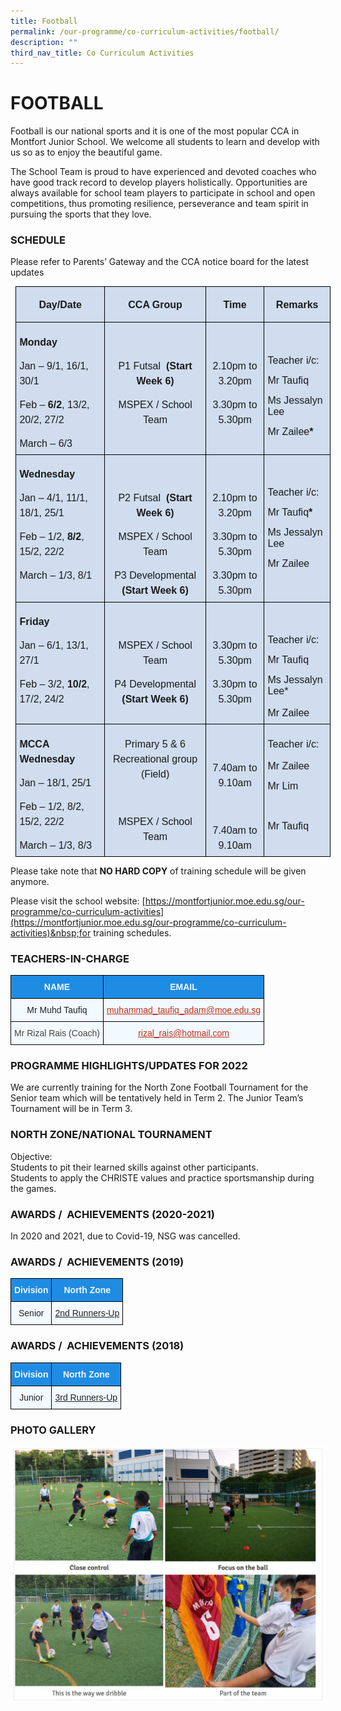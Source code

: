 ```yaml
---
title: Football
permalink: /our-programme/co-curriculum-activities/football/
description: ""
third_nav_title: Co Curriculum Activities
---
```

# **FOOTBALL**

Football is our national sports and it is one of the most popular CCA in Montfort Junior School. We welcome all students to learn and develop with us so as to enjoy the beautiful game.

The School Team is proud to have experienced and devoted coaches who have good track record to develop players holistically. Opportunities are always available for school team players to participate in school and open competitions, thus promoting resilience, perseverance and team spirit in pursuing the sports that they love.

### SCHEDULE
Please refer to Parents’ Gateway and the CCA notice board for the latest updates
<table style="margin-left:6.1pt;background:#D0DDEF;border-collapse:collapse;
 mso-table-layout-alt:fixed;border:none;mso-border-alt:solid white 1.0pt;
 mso-yfti-tbllook:1184;mso-padding-alt:0in 5.4pt 0in 5.4pt;mso-border-insideh:
 1.0pt solid white;mso-border-insidev:1.0pt solid white" width="1024" cellpadding="0" cellspacing="0" border="1" class="MsoNormalTable"><tbody><tr style="mso-yfti-irow:0;mso-yfti-firstrow:yes;height:14.2pt"><td style="width:224.65pt;border:solid black 1.0pt;
  mso-border-alt:solid black .5pt;background:transparent;padding:4.0pt 4.0pt 4.0pt 4.0pt;
  height:14.2pt" valign="top" width="300"><p style="text-align:center" align="center" class="Body"><b><span style="font-size:12.0pt;line-height:107%;font-family:&quot;Arial&quot;,sans-serif;
  mso-bidi-font-family:&quot;Arial Unicode MS&quot;">Day/Date</span></b></p></td><td style="width:244.75pt;border:solid black 1.0pt;
  border-left:none;mso-border-left-alt:solid black .5pt;mso-border-alt:solid black .5pt;
  background:transparent;padding:4.0pt 4.0pt 4.0pt 4.0pt;height:14.2pt" valign="top" width="326"><p style="margin-bottom:0in;text-align:center;
  line-height:normal" align="center" class="Body"><b><span style="font-size:12.0pt;font-family:&quot;Arial&quot;,sans-serif;
  mso-bidi-font-family:&quot;Arial Unicode MS&quot;">CCA Group</span></b></p></td><td style="width:146.85pt;border:solid black 1.0pt;
  border-left:none;mso-border-left-alt:solid black .5pt;mso-border-alt:solid black .5pt;
  background:transparent;padding:4.0pt 4.0pt 4.0pt 4.0pt;height:14.2pt" valign="top" width="196"><p style="margin-bottom:0in;text-align:center;
  line-height:normal" align="center" class="Body"><b><span style="font-size:12.0pt;font-family:&quot;Arial&quot;,sans-serif;
  mso-bidi-font-family:&quot;Arial Unicode MS&quot;">Time</span></b></p></td><td style="width:151.75pt;border:solid black 1.0pt;
  border-left:none;mso-border-left-alt:solid black .5pt;mso-border-alt:solid black .5pt;
  background:transparent;padding:4.0pt 4.0pt 4.0pt 4.0pt;height:14.2pt" valign="top" width="202"><p style="margin-bottom:0in;text-align:center;
  line-height:normal" align="center" class="Body"><b><span style="font-size:12.0pt;font-family:&quot;Arial&quot;,sans-serif;
  mso-bidi-font-family:&quot;Arial Unicode MS&quot;">Remarks</span></b></p></td></tr><tr style="mso-yfti-irow:1;height:76.95pt"><td style="width:224.65pt;border:solid black 1.0pt;
  border-top:none;mso-border-top-alt:solid black .5pt;mso-border-alt:solid black .5pt;
  background:transparent;padding:4.0pt 4.0pt 4.0pt 4.0pt;height:76.95pt" valign="top" width="300"><p style="margin-bottom:0in;line-height:150%" class="Body"><b><span style="font-size:12.0pt;line-height:150%;font-family:&quot;Arial&quot;,sans-serif;
  mso-bidi-font-family:&quot;Arial Unicode MS&quot;">Monday</span></b><b><span style="font-size:12.0pt;line-height:150%;font-family:&quot;Arial&quot;,sans-serif;
  mso-fareast-font-family:Arial"></span></b></p><p style="margin-bottom:0in;line-height:150%" class="Body"><span style="font-size:12.0pt;line-height:150%;font-family:&quot;Arial&quot;,sans-serif;
  mso-bidi-font-family:&quot;Arial Unicode MS&quot;">Jan – 9/1, 16/1, 30/1</span><span style="font-size:12.0pt;line-height:150%;font-family:&quot;Arial&quot;,sans-serif;
  mso-fareast-font-family:Arial"></span></p><p style="margin-bottom:0in;line-height:150%" class="Body"><span style="font-size:12.0pt;line-height:150%;font-family:&quot;Arial&quot;,sans-serif;
  mso-bidi-font-family:&quot;Arial Unicode MS&quot;">Feb – <b>6/2</b>, 13/2, 20/2, 27/2</span><span style="font-size:12.0pt;line-height:150%;font-family:&quot;Arial&quot;,sans-serif;
  mso-fareast-font-family:Arial"></span></p><p style="margin-bottom:0in;line-height:150%" class="Body"><span style="font-size:12.0pt;line-height:150%;font-family:&quot;Arial&quot;,sans-serif;
  mso-bidi-font-family:&quot;Arial Unicode MS&quot;">March – 6/3</span></p></td><td style="width:244.75pt;border-top:none;border-left:
  none;border-bottom:solid black 1.0pt;border-right:solid black 1.0pt;
  mso-border-top-alt:solid black .5pt;mso-border-left-alt:solid black .5pt;
  mso-border-alt:solid black .5pt;background:transparent;padding:4.0pt 4.0pt 4.0pt 4.0pt;
  height:76.95pt" valign="top" width="326"><p style="margin-bottom:0in;text-align:center;
  line-height:150%" align="center" class="Body"><span style="font-size:12.0pt;line-height:150%;font-family:
  &quot;Arial&quot;,sans-serif;mso-fareast-font-family:Arial">&nbsp;</span></p><p style="margin-bottom:0in;text-align:center;
  line-height:150%" align="center" class="Body"><span style="font-size:12.0pt;line-height:150%;font-family:
  &quot;Arial&quot;,sans-serif;mso-bidi-font-family:&quot;Arial Unicode MS&quot;">P1 Futsal<span style="mso-spacerun:yes">&nbsp; </span><b>(Start Week 6)</b></span><span style="font-size:12.0pt;line-height:150%;font-family:&quot;Arial&quot;,sans-serif;
  mso-fareast-font-family:Arial"></span></p><p style="margin-bottom:0in;text-align:center;
  line-height:150%" align="center" class="Body"><span style="font-size:12.0pt;line-height:150%;font-family:
  &quot;Arial&quot;,sans-serif;mso-bidi-font-family:&quot;Arial Unicode MS&quot;">MSPEX / School Team</span></p></td><td style="width:146.85pt;border-top:none;border-left:
  none;border-bottom:solid black 1.0pt;border-right:solid black 1.0pt;
  mso-border-top-alt:solid black .5pt;mso-border-left-alt:solid black .5pt;
  mso-border-alt:solid black .5pt;background:transparent;padding:4.0pt 4.0pt 4.0pt 4.0pt;
  height:76.95pt" valign="top" width="196"><p style="margin-bottom:0in;text-align:center;
  line-height:150%" align="center" class="Body"><span style="font-size:12.0pt;line-height:150%;font-family:
  &quot;Arial&quot;,sans-serif;mso-fareast-font-family:Arial">&nbsp;</span></p><p style="margin-bottom:0in;text-align:center;
  line-height:150%" align="center" class="Body"><span style="font-size:12.0pt;line-height:150%;font-family:
  &quot;Arial&quot;,sans-serif;mso-bidi-font-family:&quot;Arial Unicode MS&quot;">2.10pm to 3.20pm</span><span style="font-size:12.0pt;line-height:150%;font-family:&quot;Arial&quot;,sans-serif;
  mso-fareast-font-family:Arial"></span></p><p style="margin-bottom:0in;text-align:center;
  line-height:150%" align="center" class="Body"><span style="font-size:12.0pt;line-height:150%;font-family:
  &quot;Arial&quot;,sans-serif;mso-bidi-font-family:&quot;Arial Unicode MS&quot;">3.30pm to 5.30pm</span></p></td><td style="width:151.75pt;border-top:none;border-left:
  none;border-bottom:solid black 1.0pt;border-right:solid black 1.0pt;
  mso-border-top-alt:solid black .5pt;mso-border-left-alt:solid black .5pt;
  mso-border-alt:solid black .5pt;background:transparent;padding:4.0pt 4.0pt 4.0pt 4.0pt;
  height:76.95pt" valign="top" width="202"><p style="margin-bottom:0in;line-height:normal" class="Body"><span style="font-size:12.0pt;font-family:&quot;Arial&quot;,sans-serif;mso-fareast-font-family:
  Arial">&nbsp;</span></p><p style="margin-bottom:0in;line-height:normal" class="Body"><span style="font-size:12.0pt;font-family:&quot;Arial&quot;,sans-serif;mso-bidi-font-family:
  &quot;Arial Unicode MS&quot;">Teacher i/c:</span><span style="font-size:12.0pt;
  font-family:&quot;Arial&quot;,sans-serif;mso-fareast-font-family:Arial"></span></p><p style="margin-bottom:0in;line-height:normal" class="Body"><span style="font-size:12.0pt;font-family:&quot;Arial&quot;,sans-serif;mso-bidi-font-family:
  &quot;Arial Unicode MS&quot;">Mr Taufiq</span><span style="font-size:12.0pt;font-family:
  &quot;Arial&quot;,sans-serif;mso-fareast-font-family:Arial"></span></p><p style="margin-bottom:0in;line-height:normal" class="Body"><span style="font-size:12.0pt;font-family:&quot;Arial&quot;,sans-serif;mso-bidi-font-family:
  &quot;Arial Unicode MS&quot;">Ms Jessalyn Lee</span><span style="font-size:12.0pt;
  font-family:&quot;Arial&quot;,sans-serif;mso-fareast-font-family:Arial"></span></p><p style="margin-bottom:0in;line-height:normal" class="Body"><span style="font-size:12.0pt;font-family:&quot;Arial&quot;,sans-serif;mso-bidi-font-family:
  &quot;Arial Unicode MS&quot;">Mr Zailee<b>*</b></span></p></td></tr><tr style="mso-yfti-irow:2;height:97.85pt"><td style="width:224.65pt;border:solid black 1.0pt;
  border-top:none;mso-border-top-alt:solid black .5pt;mso-border-alt:solid black .5pt;
  background:transparent;padding:4.0pt 4.0pt 4.0pt 4.0pt;height:97.85pt" valign="top" width="300"><p style="margin-bottom:0in;line-height:150%" class="Body"><b><span style="font-size:12.0pt;line-height:150%;font-family:&quot;Arial&quot;,sans-serif;
  mso-bidi-font-family:&quot;Arial Unicode MS&quot;">Wednesday</span></b><b><span style="font-size:12.0pt;line-height:150%;font-family:&quot;Arial&quot;,sans-serif;
  mso-fareast-font-family:Arial"></span></b></p><p style="margin-bottom:0in;line-height:150%" class="Body"><span style="font-size:12.0pt;line-height:150%;font-family:&quot;Arial&quot;,sans-serif;
  mso-bidi-font-family:&quot;Arial Unicode MS&quot;">Jan – 4/1, 11/1, 18/1, 25/1</span><span style="font-size:12.0pt;line-height:150%;font-family:&quot;Arial&quot;,sans-serif;
  mso-fareast-font-family:Arial"></span></p><p style="margin-bottom:0in;line-height:150%" class="Body"><span style="font-size:12.0pt;line-height:150%;font-family:&quot;Arial&quot;,sans-serif;
  mso-bidi-font-family:&quot;Arial Unicode MS&quot;">Feb – 1/2, <b>8/2</b>, 15/2, 22/2</span><span style="font-size:12.0pt;line-height:150%;font-family:&quot;Arial&quot;,sans-serif;
  mso-fareast-font-family:Arial"></span></p><p style="margin-bottom:0in;line-height:150%" class="Body"><span style="font-size:12.0pt;line-height:150%;font-family:&quot;Arial&quot;,sans-serif;
  mso-bidi-font-family:&quot;Arial Unicode MS&quot;">March – 1/3, 8/1</span></p></td><td style="width:244.75pt;border-top:none;border-left:
  none;border-bottom:solid black 1.0pt;border-right:solid black 1.0pt;
  mso-border-top-alt:solid black .5pt;mso-border-left-alt:solid black .5pt;
  mso-border-alt:solid black .5pt;background:transparent;padding:4.0pt 4.0pt 4.0pt 4.0pt;
  height:97.85pt" valign="top" width="326"><p style="margin-bottom:0in;text-align:center;
  line-height:150%" align="center" class="Body"><span style="font-size:12.0pt;line-height:150%;font-family:
  &quot;Arial&quot;,sans-serif;mso-fareast-font-family:Arial">&nbsp;</span></p><p style="margin-bottom:0in;text-align:center;
  line-height:150%" align="center" class="Body"><span style="font-size:12.0pt;line-height:150%;font-family:
  &quot;Arial&quot;,sans-serif;mso-bidi-font-family:&quot;Arial Unicode MS&quot;">P2 Futsal<span style="mso-spacerun:yes">&nbsp; </span><b>(Start Week 6)</b></span><span style="font-size:12.0pt;line-height:150%;font-family:&quot;Arial&quot;,sans-serif;
  mso-fareast-font-family:Arial"></span></p><p style="margin-bottom:0in;text-align:center;
  line-height:150%" align="center" class="Body"><span style="font-size:12.0pt;line-height:150%;font-family:
  &quot;Arial&quot;,sans-serif;mso-bidi-font-family:&quot;Arial Unicode MS&quot;">MSPEX / School Team</span><span style="font-size:12.0pt;line-height:150%;font-family:&quot;Arial&quot;,sans-serif;
  mso-fareast-font-family:Arial"></span></p><p style="margin-bottom:0in;text-align:center;
  line-height:150%" align="center" class="Body"><span style="font-size:12.0pt;line-height:150%;font-family:
  &quot;Arial&quot;,sans-serif;mso-bidi-font-family:&quot;Arial Unicode MS&quot;">P3 Developmental <b>(Start Week 6)</b></span></p></td><td style="width:146.85pt;border-top:none;border-left:
  none;border-bottom:solid black 1.0pt;border-right:solid black 1.0pt;
  mso-border-top-alt:solid black .5pt;mso-border-left-alt:solid black .5pt;
  mso-border-alt:solid black .5pt;background:transparent;padding:4.0pt 4.0pt 4.0pt 4.0pt;
  height:97.85pt" valign="top" width="196"><p style="margin-bottom:0in;text-align:center;
  line-height:150%" align="center" class="Body"><span style="font-size:12.0pt;line-height:150%;font-family:
  &quot;Arial&quot;,sans-serif;mso-fareast-font-family:Arial">&nbsp;</span></p><p style="margin-bottom:0in;text-align:center;
  line-height:150%" align="center" class="Body"><span style="font-size:12.0pt;line-height:150%;font-family:
  &quot;Arial&quot;,sans-serif;mso-bidi-font-family:&quot;Arial Unicode MS&quot;">2.10pm to 3.20pm</span><span style="font-size:12.0pt;line-height:150%;font-family:&quot;Arial&quot;,sans-serif;
  mso-fareast-font-family:Arial"></span></p><p style="margin-bottom:0in;text-align:center;
  line-height:150%" align="center" class="Body"><span style="font-size:12.0pt;line-height:150%;font-family:
  &quot;Arial&quot;,sans-serif;mso-bidi-font-family:&quot;Arial Unicode MS&quot;">3.30pm to 5.30pm</span><span style="font-size:12.0pt;line-height:150%;font-family:&quot;Arial&quot;,sans-serif;
  mso-fareast-font-family:Arial"></span></p><p style="margin-bottom:0in;text-align:center;
  line-height:150%" align="center" class="Body"><span style="font-size:12.0pt;line-height:150%;font-family:
  &quot;Arial&quot;,sans-serif;mso-bidi-font-family:&quot;Arial Unicode MS&quot;">3.30pm to 5.30pm</span></p></td><td style="width:151.75pt;border-top:none;border-left:
  none;border-bottom:solid black 1.0pt;border-right:solid black 1.0pt;
  mso-border-top-alt:solid black .5pt;mso-border-left-alt:solid black .5pt;
  mso-border-alt:solid black .5pt;background:transparent;padding:4.0pt 4.0pt 4.0pt 4.0pt;
  height:97.85pt" valign="top" width="202"><p style="margin-bottom:0in;line-height:normal" class="Body"><span style="font-size:12.0pt;font-family:&quot;Arial&quot;,sans-serif;mso-fareast-font-family:
  Arial">&nbsp;</span></p><p style="margin-bottom:0in;line-height:normal" class="Body"><span style="font-size:12.0pt;font-family:&quot;Arial&quot;,sans-serif;mso-bidi-font-family:
  &quot;Arial Unicode MS&quot;">Teacher i/c:</span><span style="font-size:12.0pt;
  font-family:&quot;Arial&quot;,sans-serif;mso-fareast-font-family:Arial"></span></p><p style="margin-bottom:0in;line-height:normal" class="Body"><span style="font-size:12.0pt;font-family:&quot;Arial&quot;,sans-serif;mso-bidi-font-family:
  &quot;Arial Unicode MS&quot;">Mr Taufiq<b>*</b></span><b><span style="font-size:12.0pt;
  font-family:&quot;Arial&quot;,sans-serif;mso-fareast-font-family:Arial"></span></b></p><p style="margin-bottom:0in;line-height:normal" class="Body"><span style="font-size:12.0pt;font-family:&quot;Arial&quot;,sans-serif;mso-bidi-font-family:
  &quot;Arial Unicode MS&quot;">Ms Jessalyn Lee</span><span style="font-size:12.0pt;
  font-family:&quot;Arial&quot;,sans-serif;mso-fareast-font-family:Arial"></span></p><p style="margin-bottom:0in;line-height:normal" class="Body"><span style="font-size:12.0pt;font-family:&quot;Arial&quot;,sans-serif;mso-bidi-font-family:
  &quot;Arial Unicode MS&quot;">Mr Zailee</span></p></td></tr><tr style="mso-yfti-irow:3;height:76.95pt"><td style="width:224.65pt;border:solid black 1.0pt;
  border-top:none;mso-border-top-alt:solid black .5pt;mso-border-alt:solid black .5pt;
  background:transparent;padding:4.0pt 4.0pt 4.0pt 4.0pt;height:76.95pt" valign="top" width="300"><p style="margin-bottom:0in;line-height:150%" class="Body"><b><span style="font-size:12.0pt;line-height:150%;font-family:&quot;Arial&quot;,sans-serif;
  mso-bidi-font-family:&quot;Arial Unicode MS&quot;">Friday</span></b><b><span style="font-size:12.0pt;line-height:150%;font-family:&quot;Arial&quot;,sans-serif;
  mso-fareast-font-family:Arial"></span></b></p><p style="margin-bottom:0in;line-height:150%" class="Body"><span style="font-size:12.0pt;line-height:150%;font-family:&quot;Arial&quot;,sans-serif;
  mso-bidi-font-family:&quot;Arial Unicode MS&quot;">Jan – 6/1, 13/1, 27/1</span><span style="font-size:12.0pt;line-height:150%;font-family:&quot;Arial&quot;,sans-serif;
  mso-fareast-font-family:Arial"></span></p><p style="margin-bottom:0in;line-height:150%" class="Body"><span style="font-size:12.0pt;line-height:150%;font-family:&quot;Arial&quot;,sans-serif;
  mso-bidi-font-family:&quot;Arial Unicode MS&quot;">Feb – 3/2, <b>10/2</b>, 17/2, 24/2</span></p></td><td style="width:244.75pt;border-top:none;border-left:
  none;border-bottom:solid black 1.0pt;border-right:solid black 1.0pt;
  mso-border-top-alt:solid black .5pt;mso-border-left-alt:solid black .5pt;
  mso-border-alt:solid black .5pt;background:transparent;padding:4.0pt 4.0pt 4.0pt 4.0pt;
  height:76.95pt" valign="top" width="326"><p style="margin-bottom:0in;text-align:center;
  line-height:150%" align="center" class="Body"><span style="font-size:12.0pt;line-height:150%;font-family:
  &quot;Arial&quot;,sans-serif;mso-fareast-font-family:Arial">&nbsp;</span></p><p style="margin-bottom:0in;text-align:center;
  line-height:150%" align="center" class="Body"><span style="font-size:12.0pt;line-height:150%;font-family:
  &quot;Arial&quot;,sans-serif;mso-bidi-font-family:&quot;Arial Unicode MS&quot;">MSPEX / School Team</span><span style="font-size:12.0pt;line-height:150%;font-family:&quot;Arial&quot;,sans-serif;
  mso-fareast-font-family:Arial"></span></p><p style="margin-bottom:0in;text-align:center;
  line-height:150%" align="center" class="Body"><span style="font-size:12.0pt;line-height:150%;font-family:
  &quot;Arial&quot;,sans-serif;mso-bidi-font-family:&quot;Arial Unicode MS&quot;">P4 Developmental <b>(Start Week 6)</b></span></p></td><td style="width:146.85pt;border-top:none;border-left:
  none;border-bottom:solid black 1.0pt;border-right:solid black 1.0pt;
  mso-border-top-alt:solid black .5pt;mso-border-left-alt:solid black .5pt;
  mso-border-alt:solid black .5pt;background:transparent;padding:4.0pt 4.0pt 4.0pt 4.0pt;
  height:76.95pt" valign="top" width="196"><p style="margin-bottom:0in;text-align:center;
  line-height:150%" align="center" class="Body"><span style="font-size:12.0pt;line-height:150%;font-family:
  &quot;Arial&quot;,sans-serif;mso-fareast-font-family:Arial">&nbsp;</span></p><p style="margin-bottom:0in;text-align:center;
  line-height:150%" align="center" class="Body"><span style="font-size:12.0pt;line-height:150%;font-family:
  &quot;Arial&quot;,sans-serif;mso-bidi-font-family:&quot;Arial Unicode MS&quot;">3.30pm to 5.30pm</span><span style="font-size:12.0pt;line-height:150%;font-family:&quot;Arial&quot;,sans-serif;
  mso-fareast-font-family:Arial"></span></p><p style="margin-bottom:0in;text-align:center;
  line-height:150%" align="center" class="Body"><span style="font-size:12.0pt;line-height:150%;font-family:
  &quot;Arial&quot;,sans-serif;mso-bidi-font-family:&quot;Arial Unicode MS&quot;">3.30pm to 5.30pm</span></p></td><td style="width:151.75pt;border-top:none;border-left:
  none;border-bottom:solid black 1.0pt;border-right:solid black 1.0pt;
  mso-border-top-alt:solid black .5pt;mso-border-left-alt:solid black .5pt;
  mso-border-alt:solid black .5pt;background:transparent;padding:4.0pt 4.0pt 4.0pt 4.0pt;
  height:76.95pt" valign="top" width="202"><p style="margin-bottom:0in;line-height:normal" class="Body"><span style="font-size:12.0pt;font-family:&quot;Arial&quot;,sans-serif;mso-fareast-font-family:
  Arial">&nbsp;</span></p><p style="margin-bottom:0in;line-height:normal" class="Body"><span style="font-size:12.0pt;font-family:&quot;Arial&quot;,sans-serif;mso-bidi-font-family:
  &quot;Arial Unicode MS&quot;">Teacher i/c:</span><span style="font-size:12.0pt;
  font-family:&quot;Arial&quot;,sans-serif;mso-fareast-font-family:Arial"></span></p><p style="margin-bottom:0in;line-height:normal" class="Body"><span style="font-size:12.0pt;font-family:&quot;Arial&quot;,sans-serif;mso-bidi-font-family:
  &quot;Arial Unicode MS&quot;">Mr Taufiq</span><span style="font-size:12.0pt;font-family:
  &quot;Arial&quot;,sans-serif;mso-fareast-font-family:Arial"></span></p><p style="margin-bottom:0in;line-height:normal" class="Body"><span style="font-size:12.0pt;font-family:&quot;Arial&quot;,sans-serif;mso-bidi-font-family:
  &quot;Arial Unicode MS&quot;">Ms Jessalyn Lee*</span><span style="font-size:12.0pt;
  font-family:&quot;Arial&quot;,sans-serif;mso-fareast-font-family:Arial"></span></p><p style="margin-bottom:0in;line-height:150%" class="Body"><span style="font-size:12.0pt;line-height:150%;font-family:&quot;Arial&quot;,sans-serif;
  mso-bidi-font-family:&quot;Arial Unicode MS&quot;">Mr Zailee</span></p></td></tr><tr style="mso-yfti-irow:4;mso-yfti-lastrow:yes;height:97.85pt"><td style="width:224.65pt;border:solid black 1.0pt;
  border-top:none;mso-border-top-alt:solid black .5pt;mso-border-alt:solid black .5pt;
  background:transparent;padding:4.0pt 4.0pt 4.0pt 4.0pt;height:97.85pt" valign="top" width="300"><p style="margin-bottom:0in;line-height:150%" class="Body"><b><span style="font-size:12.0pt;line-height:150%;font-family:&quot;Arial&quot;,sans-serif;
  mso-bidi-font-family:&quot;Arial Unicode MS&quot;">MCCA Wednesday</span></b><b><span style="font-size:12.0pt;line-height:150%;font-family:&quot;Arial&quot;,sans-serif;
  mso-fareast-font-family:Arial"></span></b></p><p style="margin-bottom:0in;line-height:150%" class="Body"><span style="font-size:12.0pt;line-height:150%;font-family:&quot;Arial&quot;,sans-serif;
  mso-bidi-font-family:&quot;Arial Unicode MS&quot;">Jan – 18/1, 25/1</span><span style="font-size:12.0pt;line-height:150%;font-family:&quot;Arial&quot;,sans-serif;
  mso-fareast-font-family:Arial"></span></p><p style="margin-bottom:0in;line-height:150%" class="Body"><span style="font-size:12.0pt;line-height:150%;font-family:&quot;Arial&quot;,sans-serif;
  mso-bidi-font-family:&quot;Arial Unicode MS&quot;">Feb – 1/2, 8/2, 15/2, 22/2</span><span style="font-size:12.0pt;line-height:150%;font-family:&quot;Arial&quot;,sans-serif;
  mso-fareast-font-family:Arial"></span></p><p style="margin-bottom:0in;line-height:150%" class="Body"><span style="font-size:12.0pt;line-height:150%;font-family:&quot;Arial&quot;,sans-serif;
  mso-bidi-font-family:&quot;Arial Unicode MS&quot;">March – 1/3, 8/3</span></p></td><td style="width:244.75pt;border-top:none;border-left:
  none;border-bottom:solid black 1.0pt;border-right:solid black 1.0pt;
  mso-border-top-alt:solid black .5pt;mso-border-left-alt:solid black .5pt;
  mso-border-alt:solid black .5pt;background:transparent;padding:4.0pt 4.0pt 4.0pt 4.0pt;
  height:97.85pt" valign="top" width="326"><p style="margin-bottom:0in;text-align:center;
  line-height:150%" align="center" class="Body"><span style="font-size:12.0pt;line-height:150%;font-family:
  &quot;Arial&quot;,sans-serif;mso-bidi-font-family:&quot;Arial Unicode MS&quot;">Primary 5 &amp; 6 Recreational group (Field)</span><span style="font-size:12.0pt;line-height:
  150%;font-family:&quot;Arial&quot;,sans-serif;mso-fareast-font-family:Arial"></span></p><p style="margin-bottom:0in;text-align:center;
  line-height:150%" align="center" class="Body"><span style="font-size:12.0pt;line-height:150%;font-family:
  &quot;Arial&quot;,sans-serif;mso-fareast-font-family:Arial">&nbsp;</span></p><p style="margin-bottom:0in;text-align:center;
  line-height:150%" align="center" class="Body"><span style="font-size:12.0pt;line-height:150%;font-family:
  &quot;Arial&quot;,sans-serif;mso-bidi-font-family:&quot;Arial Unicode MS&quot;">MSPEX / School Team</span></p></td><td style="width:146.85pt;border-top:none;border-left:
  none;border-bottom:solid black 1.0pt;border-right:solid black 1.0pt;
  mso-border-top-alt:solid black .5pt;mso-border-left-alt:solid black .5pt;
  mso-border-alt:solid black .5pt;background:transparent;padding:4.0pt 4.0pt 4.0pt 4.0pt;
  height:97.85pt" valign="top" width="196"><p style="margin-bottom:0in;text-align:center;
  line-height:150%" align="center" class="Body"><span style="font-size:12.0pt;line-height:150%;font-family:
  &quot;Arial&quot;,sans-serif;mso-fareast-font-family:Arial">&nbsp;</span></p><p style="margin-bottom:0in;text-align:center;
  line-height:150%" align="center" class="Body"><span style="font-size:12.0pt;line-height:150%;font-family:
  &quot;Arial&quot;,sans-serif;mso-bidi-font-family:&quot;Arial Unicode MS&quot;">7.40am to 9.10am</span><span style="font-size:12.0pt;line-height:150%;font-family:&quot;Arial&quot;,sans-serif;
  mso-fareast-font-family:Arial"></span></p><p style="margin-bottom:0in;text-align:center;
  line-height:150%" align="center" class="Body"><span style="font-size:12.0pt;line-height:150%;font-family:
  &quot;Arial&quot;,sans-serif;mso-fareast-font-family:Arial">&nbsp;</span></p><p style="margin-bottom:0in;text-align:center;
  line-height:150%" align="center" class="Body"><span style="font-size:12.0pt;line-height:150%;font-family:
  &quot;Arial&quot;,sans-serif;mso-bidi-font-family:&quot;Arial Unicode MS&quot;">7.40am to 9.10am</span></p></td><td style="width:151.75pt;border-top:none;border-left:
  none;border-bottom:solid black 1.0pt;border-right:solid black 1.0pt;
  mso-border-top-alt:solid black .5pt;mso-border-left-alt:solid black .5pt;
  mso-border-alt:solid black .5pt;background:transparent;padding:4.0pt 4.0pt 4.0pt 4.0pt;
  height:97.85pt" valign="top" width="202"><p style="margin-bottom:0in;line-height:150%" class="Body"><span style="font-size:12.0pt;line-height:150%;font-family:&quot;Arial&quot;,sans-serif;
  mso-bidi-font-family:&quot;Arial Unicode MS&quot;">Teacher i/c:</span><span style="font-size:12.0pt;line-height:150%;font-family:&quot;Arial&quot;,sans-serif;
  mso-fareast-font-family:Arial"></span></p><p style="margin-bottom:0in;line-height:normal" class="Body"><span style="font-size:12.0pt;font-family:&quot;Arial&quot;,sans-serif;mso-bidi-font-family:
  &quot;Arial Unicode MS&quot;">Mr Zailee</span><span style="font-size:12.0pt;font-family:
  &quot;Arial&quot;,sans-serif;mso-fareast-font-family:Arial"></span></p><p style="margin-bottom:0in;line-height:normal" class="Body"><span style="font-size:12.0pt;font-family:&quot;Arial&quot;,sans-serif;mso-bidi-font-family:
  &quot;Arial Unicode MS&quot;">Mr Lim</span><span style="font-size:12.0pt;font-family:
  &quot;Arial&quot;,sans-serif;mso-fareast-font-family:Arial"></span></p><p style="margin-bottom:0in;line-height:normal" class="Body"><span style="font-size:12.0pt;font-family:&quot;Arial&quot;,sans-serif;mso-fareast-font-family:
  Arial">&nbsp;</span></p><p style="margin-bottom:0in;line-height:normal" class="Body"><span style="font-size:12.0pt;font-family:&quot;Arial&quot;,sans-serif;mso-bidi-font-family:
  &quot;Arial Unicode MS&quot;">Mr Taufiq</span></p></td></tr></tbody></table>

Please take note that&nbsp;<b>NO HARD COPY</b>&nbsp;of training schedule will be given anymore.

Please visit the school website:&nbsp;[https://montfortjunior.moe.edu.sg/our-programme/co-curriculum-activities](https://montfortjunior.moe.edu.sg/our-programme/co-curriculum-activities)&nbsp;for training schedules.


### TEACHERS-IN-CHARGE

<table class="tg" style="border-collapse:collapse;border-spacing:0"><thead><tr><th style="background-color:#1F8CE4;border-color:black;border-style:solid;border-width:1px;color:#F2F9FF;font-family:Arial, sans-serif;font-size:14px;font-weight:bold;overflow:hidden;padding:10px 5px;text-align:center;vertical-align:middle;word-break:normal"><span style="color:#F2F9FF;background-color:#1F8CE4">NAME</span></th><th style="background-color:#1F8CE4;border-color:black;border-style:solid;border-width:1px;color:#F2F9FF;font-family:Arial, sans-serif;font-size:14px;font-weight:bold;overflow:hidden;padding:10px 5px;text-align:center;vertical-align:middle;word-break:normal"><span style="color:#F2F9FF;background-color:#1F8CE4">EMAIL</span></th></tr></thead><tbody><tr><td style="background-color:#F2F9FF;border-color:black;border-style:solid;border-width:1px;color:#222;font-family:Arial, sans-serif;font-size:14px;overflow:hidden;padding:10px 5px;text-align:center;vertical-align:middle;word-break:normal"><span style="color:#222;background-color:#F2F9FF">Mr Muhd Taufiq</span></td><td style="background-color:#F2F9FF;border-color:black;border-style:solid;border-width:1px;color:#BE311B;font-family:Arial, sans-serif;font-size:14px;overflow:hidden;padding:10px 5px;text-align:center;text-decoration:underline;vertical-align:top;word-break:normal"><a href="mailto:muhammad_taufiq_adam@moe.edu.sg"><span style="text-decoration:underline;color:#BE311B">muhammad_taufiq_adam@moe.edu.sg</span></a></td></tr><tr></tr><tr><td style="background-color:#F2F9FF;border-color:black;border-style:solid;border-width:1px;color:#444;font-family:Arial, sans-serif;font-size:14px;overflow:hidden;padding:10px 5px;text-align:center;vertical-align:top;word-break:normal">Mr Rizal Rais (Coach)</td><td style="background-color:#f2f9ff;border-color:black;border-style:solid;border-width:1px;color:#BE311B;font-family:Arial, sans-serif;font-size:14px;overflow:hidden;padding:10px 5px;text-align:center;text-decoration:underline;vertical-align:top;word-break:normal"><a rel="noopener noreferrer" target="_blank" href="mailto:rizal_rais@hotmail.com"><span style="text-decoration:underline;color:#BE311B">rizal_rais@hotmail.com</span></a></td></tr></tbody></table>

### PROGRAMME HIGHLIGHTS/UPDATES FOR 2022

We are currently training for the North Zone Football Tournament for the Senior team which will be tentatively held in Term 2. The Junior Team’s Tournament will be in Term 3.  

### NORTH ZONE/NATIONAL TOURNAMENT

Objective:  
Students to pit their learned skills against other participants.  
Students to apply the CHRISTE values and practice sportsmanship during the games.

### AWARDS / &nbsp;ACHIEVEMENTS (2020-2021)

In 2020 and 2021, due to Covid-19, NSG was cancelled.

### AWARDS / &nbsp;ACHIEVEMENTS (2019)

<table class="tg" style="border-collapse:collapse;border-spacing:0"><thead><tr><th style="background-color:#1F8CE4;border-color:black;border-style:solid;border-width:1px;color:#F2F9FF;font-family:Arial, sans-serif;font-size:14px;font-weight:bold;overflow:hidden;padding:10px 5px;text-align:center;vertical-align:middle;word-break:normal"><span style="color:#F2F9FF;background-color:#1F8CE4">Division</span></th><th style="background-color:#1F8CE4;border-color:black;border-style:solid;border-width:1px;color:#F2F9FF;font-family:Arial, sans-serif;font-size:14px;font-weight:bold;overflow:hidden;padding:10px 5px;text-align:center;vertical-align:middle;word-break:normal"><span style="color:#F2F9FF;background-color:#1F8CE4">North Zone</span></th></tr></thead><tbody><tr><td style="background-color:#F2F9FF;border-color:black;border-style:solid;border-width:1px;color:#222;font-family:Arial, sans-serif;font-size:14px;overflow:hidden;padding:10px 5px;text-align:center;vertical-align:middle;word-break:normal"><span style="color:#222;background-color:#F2F9FF">Senior</span></td><td style="background-color:#F2F9FF;border-color:black;border-style:solid;border-width:1px;color:#222;font-family:Arial, sans-serif;font-size:14px;overflow:hidden;padding:10px 5px;text-align:center;text-decoration:underline;vertical-align:middle;word-break:normal"><span style="color:#222;background-color:#F2F9FF">2nd Runners-Up</span></td></tr></tbody></table>

### AWARDS / &nbsp;ACHIEVEMENTS (2018)

<table class="tg" style="border-collapse:collapse;border-spacing:0"><thead><tr><th style="background-color:#1F8CE4;border-color:black;border-style:solid;border-width:1px;color:#F2F9FF;font-family:Arial, sans-serif;font-size:14px;font-weight:bold;overflow:hidden;padding:10px 5px;text-align:center;vertical-align:middle;word-break:normal"><span style="color:#F2F9FF;background-color:#1F8CE4">Division</span></th><th style="background-color:#1F8CE4;border-color:black;border-style:solid;border-width:1px;color:#F2F9FF;font-family:Arial, sans-serif;font-size:14px;font-weight:bold;overflow:hidden;padding:10px 5px;text-align:center;vertical-align:middle;word-break:normal"><span style="color:#F2F9FF;background-color:#1F8CE4">North Zone</span></th></tr></thead><tbody><tr><td style="background-color:#F2F9FF;border-color:black;border-style:solid;border-width:1px;color:#222;font-family:Arial, sans-serif;font-size:14px;overflow:hidden;padding:10px 5px;text-align:center;vertical-align:middle;word-break:normal"><span style="color:#222;background-color:#F2F9FF">Junior</span></td><td style="background-color:#F2F9FF;border-color:black;border-style:solid;border-width:1px;color:#222;font-family:Arial, sans-serif;font-size:14px;overflow:hidden;padding:10px 5px;text-align:center;text-decoration:underline;vertical-align:middle;word-break:normal"><span style="color:#222;background-color:#F2F9FF">3rd Runners-Up</span></td></tr></tbody></table>


### PHOTO GALLERY

![](/images/Football.jpg)